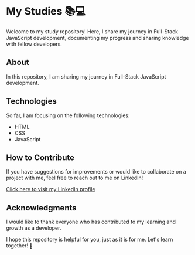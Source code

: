 # My Studies 📚💻

Welcome to my study repository! Here, I share my journey in Full-Stack JavaScript development, documenting my progress and sharing knowledge with fellow developers.

## About

In this repository, I am sharing my journey in Full-Stack JavaScript development.

## Technologies

So far, I am focusing on the following technologies:

- HTML
- CSS
- JavaScript

## How to Contribute

If you have suggestions for improvements or would like to collaborate on a project with me, feel free to reach out to me on LinkedIn!

[Click here to visit my LinkedIn profile](https://www.linkedin.com/in/renansilvadev/)

## Acknowledgments

I would like to thank everyone who has contributed to my learning and growth as a developer.

I hope this repository is helpful for you, just as it is for me. Let's learn together! 🚀
